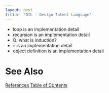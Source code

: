 ```yaml
---
layout: post
title:  "DIL - Design Intent Language"
---
```


- loop is an implementation detail
- recursion is an implementation detail
- Q: what is induction?
- `+` is an implementation detail
- object definition is an implementation detail


# See Also

[References](https://guitarvydas.github.io/2021/01/14/References.html)
[Table of Contents](https://guitarvydas.github.io/2021/05/14/Table-Of-Contents.html)

<script src="https://utteranc.es/client.js" 
        repo="guitarvydas/guitarvydas.github.io" 
        issue-term="pathname" 
        theme="github-light" 
        crossorigin="anonymous" 
        async> 
</script> 
